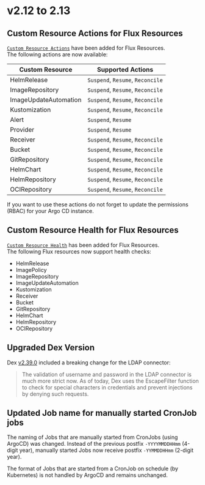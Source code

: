 # v2.12 to 2.13

## Custom Resource Actions for Flux Resources

[`Custom Resource Actions`](../resource_actions.md#Custom-Resource-Actions) have been added for Flux Resources.  
The following actions are now available:

| Custom Resource       | Supported Actions                |
|-----------------------|----------------------------------|
| HelmRelease           | `Suspend`, `Resume`, `Reconcile` |
| ImageRepository       | `Suspend`, `Resume`, `Reconcile` |
| ImageUpdateAutomation | `Suspend`, `Resume`, `Reconcile` |
| Kustomization         | `Suspend`, `Resume`, `Reconcile` |
| Alert                 | `Suspend`, `Resume`              |
| Provider              | `Suspend`, `Resume`              |
| Receiver              | `Suspend`, `Resume`, `Reconcile` |
| Bucket                | `Suspend`, `Resume`, `Reconcile` |
| GitRepository         | `Suspend`, `Resume`, `Reconcile` |
| HelmChart             | `Suspend`, `Resume`, `Reconcile` |
| HelmRepository        | `Suspend`, `Resume`, `Reconcile` |
| OCIRepository         | `Suspend`, `Resume`, `Reconcile` |

If you want to use these actions do not forget to update the permissions (RBAC) for your Argo CD instance.

## Custom Resource Health for Flux Resources

[`Custom Resource Health`](../health.md#custom-health-checks) has been added for Flux Resources.  
The following Flux resources now support health checks:
- HelmRelease
- ImagePolicy
- ImageRepository
- ImageUpdateAutomation
- Kustomization
- Receiver
- Bucket
- GitRepository
- HelmChart
- HelmRepository
- OCIRepository

## Upgraded Dex Version

Dex [v2.39.0](https://github.com/dexidp/dex/releases/tag/v2.39.0) included a breaking change for the LDAP connector:

> The validation of username and password in the LDAP connector is much more strict now.
> As of today, Dex uses the EscapeFilter function to check for special characters in credentials and prevent injections by denying such requests.

## Updated Job name for manually started CronJob jobs

The naming of Jobs that are manually started from CronJobs (using ArgoCD) was changed. Instead of the previous postfix `-YYYYMMDDHHmm` (4-digit year), manually started Jobs now receive postfix `-YYMMDDHHmm` (2-digit year).

The format of Jobs that are started from a CronJob on schedule (by Kubernetes) is not handled by ArgoCD and remains unchanged.

